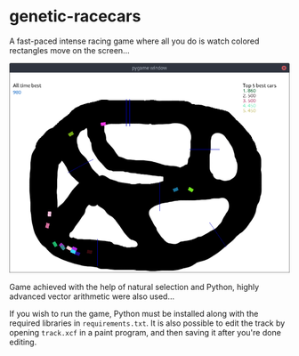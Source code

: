 # genetic-racecars
A fast-paced intense racing game where all you do is watch colored rectangles move on the screen...

![game](game.png)

Game achieved with the help of natural selection and Python, highly advanced vector arithmetic were also used...
 
If you wish to run the game, Python must be installed along with the required libraries in `requirements.txt`.
It is also possible to edit the track by opening `track.xcf` in a paint program, and then saving it after you're done editing.

 

